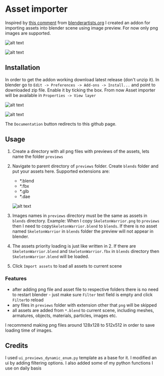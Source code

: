 # Asset importer

Inspired by [this comment](https://blenderartists.org/t/i-need-an-addon-developer-for-a-freelance-paid-job/1331305) from [blenderartists.org](blenderartists.org) I created an addon for importing assets into blender scene using image preview. For now only png images are supported.

![alt text](https://github.com/banan039pl/BlenderAssetImporter/blob/main/images/1.png)

![alt text](https://github.com/banan039pl/BlenderAssetImporter/blob/main/images/4.png)

## Installation

In order to get the addon working download latest release (don't unzip it). In blender go to `Edit -> Preferences -> Add-ons -> Install...` and point to downloaded zip file. Enable it by ticking the box. From now Asset importer will be available in `Properties -> View layer`

![alt text](https://github.com/banan039pl/BlenderAssetImporter/blob/main/images/2.png)

![alt text](https://github.com/banan039pl/BlenderAssetImporter/blob/main/images/3.png)

The `Documentation` button redirects to this github page.

## Usage

1. Create a directory with all png files with previews of the assets, lets name the folder `previews`
2. Navigate to parent directory  of `previews` folder. Create `blends` folder and put your assets here. Supported extensions are:
   - *.blend
   - *.fbx
   - *.glb
   - *.dae
   
   ![alt text](https://github.com/banan039pl/BlenderAssetImporter/blob/main/images/5.png)
3. Images names in `previews` directory must be the same as assets in `blends` directory. Example: When I copy `SkeletonWarrior.png` to `previews` then I need to copy`SkeletonWarrior.blend` to `blends`. If there is no asset named `SkeletonWarrior` in `blends` folder the preview will not appear in blender.
4. The assets priority loading is just like written in 2. If there are `SkeletonWarrior.blend` and `SkeletonWarrior.fbx` in `blends` directory then `SkeletonWarrior.blend` will be loaded.
5. Click `Import assets` to load all assets to current scene

### Features

- after adding png file and asset file to respective folders there is no need to restart blender - just make sure `Filter` text field is empty and click `Filter`to reload
- any files in `previews` folder with extension other that `png` will be skipped
- all assets are added from `*.blend` to current scene, including meshes, armatures, objects, materials, particles, images etc. 

I recommend making png files around 128x128 to 512x512 in  order to save loading time of images.

## Credits

I used `ui_previews_dynamic_enum.py` template as a base for it. I modified an ui by adding filtering options. I also added some of my python functions I use on daily basis